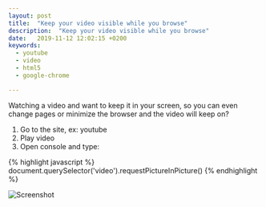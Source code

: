 ```yaml
---
layout: post
title:  "Keep your video visible while you browse"
description:  "Keep your video visible while you browse"
date:   2019-11-12 12:02:15 +0200
keywords:
  - youtube
  - video
  - html5
  - google-chrome

---
```


Watching a video and want to keep it in your screen, so you can even change pages or minimize the browser and the video will keep on?

1.  Go to the site, ex: youtube
3.  Play video
2.  Open console and type:

{% highlight javascript %}
document.querySelector('video').requestPictureInPicture()
{% endhighlight %}

![Screenshot](http://i.imgur.com/0Jla53t.jpg)




